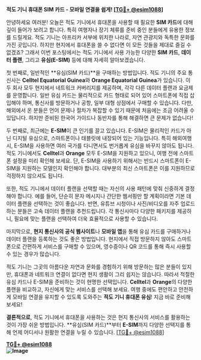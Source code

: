 **적도 기니 휴대폰 SIM 카드 - 모바일 연결을 쉽게! [[TG💪+ @esim1088](https://t.me/s/esim1088)]**

안녕하세요 여러분! 오늘은 적도 기니에서 휴대폰을 사용할 때 필요한 **SIM 카드**에 대해 깊이 들어가 보려고 합니다. 특히 여행자나 장기 체류를 준비 중인 분들에게 유용한 정보를 드릴게요. 적도 기니는 아프리카 서부에 위치한 나라로, 자연 관광지와 독특한 문화를 가진 곳입니다. 하지만 현지에서 휴대폰을 쓸 수 없다면 이 모든 것들을 제대로 즐길 수 없겠죠? 그래서 이번 포스팅에서는 적도 기니에서 사용 가능한 다양한 **SIM 카드**, **데이터 플랜**, 그리고 **유심(E-SIM)** 등에 대해 자세히 알아보겠습니다.

첫 번째로, 일반적인 **유심(SIM 카드)**을 구매하는 방법입니다. 적도 기니의 주요 통신사는 **Celltel Equatorial Guinea**와 **Orange Equatorial Guinea**가 있습니다. 이 두 회사 모두 현지에서 네트워크 커버리지를 제공하며, 각각 다른 데이터 플랜과 요금제를 운영합니다. 일반 유심 카드는 물리적으로 카드 형태로 되어 있어 스마트폰에 직접 삽입해야 하며, 통신사를 방문하거나 공항, 일부 대형 상점에서 구매할 수 있습니다. 다만, 해외에서 온 분들은 언어 문제나 절차가 복잡할 수 있기 때문에 처음에는 조금 어려울 수 있답니다. 하지만 준비된 한국어 가이드나 동반자를 통해 해결하면 큰 문제가 없습니다!

두 번째로, 최근에는 **E-SIM**이 큰 인기를 끌고 있습니다. E-SIM은 물리적인 카드가 아닌 디지털 유심으로, 스마트폰이나 태블릿에 내장되어 있는 기능입니다. 특히 해외여행 시, E-SIM을 사용하면 여러 국가를 다니면서도 번거롭게 유심을 바꾸지 않아도 됩니다. 적도 기니에서도 **Celltel**과 **Orange** 모두 E-SIM을 지원하고 있으니, 여행 전에 스마트폰 설정을 미리 확인해 보세요. 단, E-SIM을 사용하기 위해서는 반드시 스마트폰이 E-SIM을 지원하는 모델인지 확인해야 합니다. 대부분의 최신 스마트폰은 이를 지원하므로 걱정하지 않으셔도 됩니다.

또한, 적도 기니에서 데이터 플랜을 선택할 때는 자신의 사용 패턴에 맞춰 신중하게 결정해야 합니다. 예를 들어, 단순히 문자 메시지나 간단한 웹서핑만 할 계획이라면 기본 데이터 플랜을 선택하는 것이 좋습니다. 반면, 유튜브 시청이나 사진/비디오를 자주 업로드하는 분들은 고속 데이터 플랜을 추천드립니다. 각 통신사마다 다양한 패키지를 제공하니, 필요에 맞는 플랜을 선택하여 더욱 효율적으로 사용할 수 있습니다.

마지막으로, **현지 통신사의 공식 웹사이트**나 **모바일 앱**을 통해 유심 카드를 구매하거나 데이터 플랜을 등록하는 것도 좋은 방법입니다. 현지에서 직접 방문하지 않아도 스마트폰으로 간편하게 서비스를 구매할 수 있으며, 영수증이나 QR 코드를 통해 즉시 사용할 수 있는 경우가 많습니다.

적도 기니는 그곳의 아름다운 자연과 문화를 경험하기 위해 방문하는 많은 분들이 있지만, 휴대폰과 네트워크 연결이 없다면 현지 생활이 그리 쉽지는 않습니다. 따라서 적절한 유심 카드나 E-SIM을 준비하는 것이 현명한 선택입니다. **Celltel**과 **Orange**의 다양한 플랜을 비교하고, 자신에게 맞는 서비스를 선택해 보세요. 여행 중에도 편안하고 안전하게 모바일 연결을 유지할 수 있도록 도와주는 **적도 기니 휴대폰 유심**! 지금 바로 준비해 보세요!

**결론적으로**, 적도 기니에서 휴대폰을 사용하는 것은 현지 통신사의 서비스를 활용하는 것이 가장 쉬운 방법입니다. **유심(SIM 카드)**부터 **E-SIM**까지 다양한 선택지를 통해 언제 어디서나 원활한 연결을 누릴 수 있습니다. [[TG💪+ @esim1088](https://t.me/s/esim1088)]

**[TG💪+ @esim1088](https://t.me/s/esim1088)  
![Image](https://i.postimg.cc/Y0z9fWf4/image.png)**